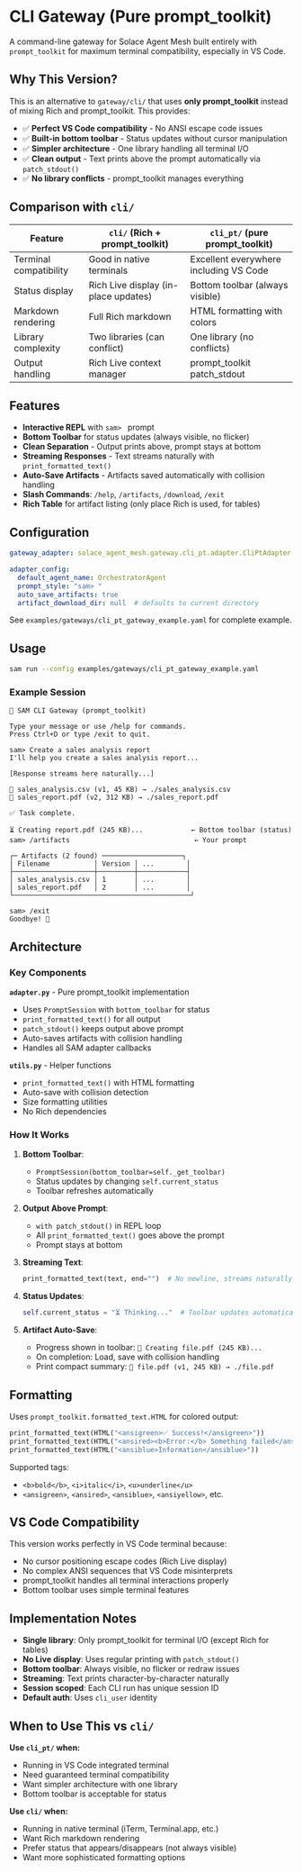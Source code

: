 # CLI Gateway (Pure prompt_toolkit)

A command-line gateway for Solace Agent Mesh built entirely with `prompt_toolkit` for maximum terminal compatibility, especially in VS Code.

## Why This Version?

This is an alternative to `gateway/cli/` that uses **only prompt_toolkit** instead of mixing Rich and prompt_toolkit. This provides:

- ✅ **Perfect VS Code compatibility** - No ANSI escape code issues
- ✅ **Built-in bottom toolbar** - Status updates without cursor manipulation
- ✅ **Simpler architecture** - One library handling all terminal I/O
- ✅ **Clean output** - Text prints above the prompt automatically via `patch_stdout()`
- ✅ **No library conflicts** - prompt_toolkit manages everything

## Comparison with `cli/`

| Feature | `cli/` (Rich + prompt_toolkit) | `cli_pt/` (pure prompt_toolkit) |
|---------|-------------------------------|--------------------------------|
| Terminal compatibility | Good in native terminals | Excellent everywhere including VS Code |
| Status display | Rich Live display (in-place updates) | Bottom toolbar (always visible) |
| Markdown rendering | Full Rich markdown | HTML formatting with colors |
| Library complexity | Two libraries (can conflict) | One library (no conflicts) |
| Output handling | Rich Live context manager | prompt_toolkit patch_stdout |

## Features

- **Interactive REPL** with `sam> ` prompt
- **Bottom Toolbar** for status updates (always visible, no flicker)
- **Clean Separation** - Output prints above, prompt stays at bottom
- **Streaming Responses** - Text streams naturally with `print_formatted_text()`
- **Auto-Save Artifacts** - Artifacts saved automatically with collision handling
- **Slash Commands**: `/help`, `/artifacts`, `/download`, `/exit`
- **Rich Table** for artifact listing (only place Rich is used, for tables)

## Configuration

```yaml
gateway_adapter: solace_agent_mesh.gateway.cli_pt.adapter.CliPtAdapter

adapter_config:
  default_agent_name: OrchestratorAgent
  prompt_style: "sam> "
  auto_save_artifacts: true
  artifact_download_dir: null  # defaults to current directory
```

See `examples/gateways/cli_pt_gateway_example.yaml` for complete example.

## Usage

```bash
sam run --config examples/gateways/cli_pt_gateway_example.yaml
```

### Example Session

```
🚀 SAM CLI Gateway (prompt_toolkit)

Type your message or use /help for commands.
Press Ctrl+D or type /exit to quit.

sam> Create a sales analysis report
I'll help you create a sales analysis report...

[Response streams here naturally...]

📄 sales_analysis.csv (v1, 45 KB) → ./sales_analysis.csv
📄 sales_report.pdf (v2, 312 KB) → ./sales_report.pdf

✅ Task complete.

⏳ Creating report.pdf (245 KB)...            ← Bottom toolbar (status)
sam> /artifacts                               ← Your prompt

┌─ Artifacts (2 found) ────────────────────┐
│ Filename           │ Version │ ...        │
├────────────────────┼─────────┼────────────┤
│ sales_analysis.csv │ 1       │ ...        │
│ sales_report.pdf   │ 2       │ ...        │
└────────────────────────────────────────────┘

sam> /exit
Goodbye! 👋
```

## Architecture

### Key Components

**`adapter.py`** - Pure prompt_toolkit implementation
- Uses `PromptSession` with `bottom_toolbar` for status
- `print_formatted_text()` for all output
- `patch_stdout()` keeps output above prompt
- Auto-saves artifacts with collision handling
- Handles all SAM adapter callbacks

**`utils.py`** - Helper functions
- `print_formatted_text()` with HTML formatting
- Auto-save with collision detection
- Size formatting utilities
- No Rich dependencies

### How It Works

1. **Bottom Toolbar**:
   - `PromptSession(bottom_toolbar=self._get_toolbar)`
   - Status updates by changing `self.current_status`
   - Toolbar refreshes automatically

2. **Output Above Prompt**:
   - `with patch_stdout()` in REPL loop
   - All `print_formatted_text()` goes above the prompt
   - Prompt stays at bottom

3. **Streaming Text**:
   ```python
   print_formatted_text(text, end="")  # No newline, streams naturally
   ```

4. **Status Updates**:
   ```python
   self.current_status = "⏳ Thinking..."  # Toolbar updates automatically
   ```

5. **Artifact Auto-Save**:
   - Progress shown in toolbar: `📄 Creating file.pdf (245 KB)...`
   - On completion: Load, save with collision handling
   - Print compact summary: `📄 file.pdf (v1, 245 KB) → ./file.pdf`

## Formatting

Uses `prompt_toolkit.formatted_text.HTML` for colored output:

```python
print_formatted_text(HTML("<ansigreen>✅ Success!</ansigreen>"))
print_formatted_text(HTML("<ansired><b>Error:</b> Something failed</ansired>"))
print_formatted_text(HTML("<ansiblue>Information</ansiblue>"))
```

Supported tags:
- `<b>bold</b>`, `<i>italic</i>`, `<u>underline</u>`
- `<ansigreen>`, `<ansired>`, `<ansiblue>`, `<ansiyellow>`, etc.

## VS Code Compatibility

This version works perfectly in VS Code terminal because:
- No cursor positioning escape codes (Rich Live display)
- No complex ANSI sequences that VS Code misinterprets
- prompt_toolkit handles all terminal interactions properly
- Bottom toolbar uses simple terminal features

## Implementation Notes

- **Single library**: Only prompt_toolkit for terminal I/O (except Rich for tables)
- **No Live display**: Uses regular printing with `patch_stdout()`
- **Bottom toolbar**: Always visible, no flicker or redraw issues
- **Streaming**: Text prints character-by-character naturally
- **Session scoped**: Each CLI run has unique session ID
- **Default auth**: Uses `cli_user` identity

## When to Use This vs `cli/`

**Use `cli_pt/` when:**
- Running in VS Code integrated terminal
- Need guaranteed terminal compatibility
- Want simpler architecture with one library
- Bottom toolbar is acceptable for status

**Use `cli/` when:**
- Running in native terminal (iTerm, Terminal.app, etc.)
- Want Rich markdown rendering
- Prefer status that appears/disappears (not always visible)
- Want more sophisticated formatting options
